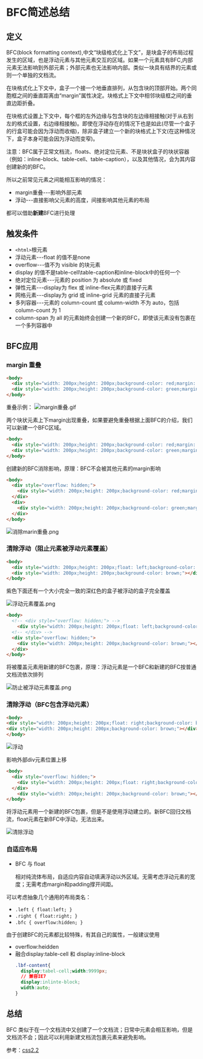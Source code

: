 # BFC简述总结
## 定义
BFC(block formatting context),中文“块级格式化上下文”，是块盒子的布局过程发生的区域，也是浮动元素与其他元素交互的区域。如果一个元素具有BFC,内部元素无法影响到外部元素；外部元素也无法影响内部。类似一块具有结界的元素或则一个单独的文档流。

在块格式化上下文中，盒子一个接一个地垂直排列，从包含块的顶部开始。两个同胞框之间的垂直距离由“margin”属性决定。块格式上下文中相邻块级框之间的垂直边距折叠。

在块格式设置上下文中，每个框的左外边缘与包含块的左边缘相接触(对于从右到左的格式设置，右边缘相接触)。即使在浮动存在的情况下也是如此(尽管一个盒子的行盒可能会因为浮动而收缩)，除非盒子建立一个新的块格式上下文(在这种情况下，盒子本身可能会因为浮动而变窄)。

注意：BFC属于正常文档流，floats、绝对定位元素、不是块状盒子的块状容器（例如：inline-block、table-cell、table-caption），以及其他情况，会为其内容创建新的的BFC。

所以之前常见元素之间能相互影响的情况：
- margin重叠---影响外部元素
- 浮动---直接影响父元素的高度，间接影响其他元素的布局

都可以借助**新建**BFC进行处理

## 触发条件

- `<html>`根元素
- 浮动元素---float 的值不是none
- overflow---值不为 visible 的块元素
- display 的值不是table-cell\table-caption和inline-block中的任何一个
- 绝对定位元素---元素的 position 为 absolute 或 fixed
- 弹性元素---display为 flex 或 inline-flex元素的直接子元素
- 网格元素---display为 grid 或 inline-grid 元素的直接子元素
- 多列容器---元素的 column-count 或 column-width 不为 auto，包括 column-count 为 1
- column-span 为 all 的元素始终会创建一个新的BFC，即使该元素没有包裹在一个多列容器中

## BFC应用

### margin 重叠
```html
<body>
  <div style="width: 200px;height: 200px;background-color: red;margin: 20px;"></div>
  <div style="width: 200px;height: 200px;background-color: green;margin: 20px;"></div>
</body>
```
重叠示例：
![margin重叠.gif](https://i.loli.net/2020/03/18/MaeRC5YOhQzmNAk.gif)

两个块状元素上下margin出现重叠，如果要避免重叠根据上面BFC的介绍，我们可以新建一个BFC区域。

```html
<body>
  <div style="width: 200px;height: 200px;background-color: red;margin: 20px;over"></div>
  <div style="width: 200px;height: 200px;background-color: green;margin: 20px;"></div>
</body>
```

创建新的BFC消除影响，原理：BFC不会被其他元素的margin影响

```html
<body>
  <div style="overflow: hidden;">
    <div style="width: 200px;height: 200px;background-color: red;margin: 20px;"></div>
  </div>
  <div>
    <div style="width: 200px;height: 200px;background-color: green;margin: 20px;"></div>
  </div>
</body>
```

![消除marin重叠.png](https://i.loli.net/2020/03/18/tRz3v1h49oNx7b6.png)

### 清除浮动（阻止元素被浮动元素覆盖）

```html
<body>
  <div style="width: 200px;height: 200px;float: left;background-color: blueviolet;"></div>
  <div style="width: 200px;height: 200px;background-color: brown;"></div>
</body>
```

紫色下面还有一个大小完全一致的深红色的盒子被浮动的盒子完全覆盖

![浮动元素覆盖.png](https://i.loli.net/2020/03/18/IlDz4nAVT1CkoOw.png)

```html
<body>
  <!-- <div style="overflow: hidden;"> -->
    <div style="width: 200px;height: 200px;float: left;background-color: blueviolet;"></div>
  <!-- </div> -->
  <div style="overflow: hidden;">
    <div style="width: 200px;height: 200px;background-color: brown;"></div>
  </div>
</body>
```

将被覆盖元素用新建的BFC包裹，原理：浮动元素是一个BFC和新建的BFC按普通文档流依次排列

![防止被浮动元素覆盖.png](https://i.loli.net/2020/03/18/SLkbhG9eadKUDQN.png)

### 清除浮动（BFC包含浮动元素）

```html
<body>
<div style="width: 200px;height: 200px;float: right;background-color: blueviolet;"></div>
<div style="width: 200px;height: 200px;background-color: brown;"></div>
</body>
```

![浮动](https://i.loli.net/2020/03/18/AXcnhxvo9tNwGBI.png)

影响外部div元素位置上移

```html
<body>
  <div style="overflow: hidden;">
    <div style="width: 200px;height: 200px;float: right;background-color: blueviolet;"></div>
  </div>
    <div style="width: 200px;height: 200px;background-color: brown;"></div>
</body>
```

将浮动元素用一个新建的BFC包裹，但是不是使用浮动建立的。新BFC回归文档流，float元素在新BFC中浮动，无法出来。

![清除浮动](https://i.loli.net/2020/03/18/JmtgufkjebOp2z3.png)


### 自适应布局

- BFC 与 float
  
  相对纯流体布局，自适应内容自动填满浮动以外区域。无需考虑浮动元素的宽度；无需考虑margin和padding撑开间距。

可以考虑抽象几个通用的布局类名：
- ```.left { float:left; }```
- ```.right { float:right; }```
- ```.bfc { overflow:hidden; }```

由于创建BFC的元素都比较特殊，有其自己的属性，一般建议使用 
- overflow:heidden
- 融合display:table-cell 和 display:inline-block
  ```css
  .lbf-content{
    display:tabel-cell;width:9999px;
    // 兼容IE7
    display:inlinte-block;
    width:auto;
  }
  ```



## 总结
BFC 类似于在一个文档流中又创建了一个文档流；日常中元素会相互影响，但是文档流不会；因此可以利用新建文档流包裹元素来避免影响。

参考：[css2.2](https://www.w3.org/TR/CSS22/visuren.html#block-formatting)

